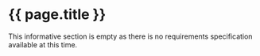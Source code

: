 # {{ page.title }}

This informative section is empty as there is no requirements specification available at this time.

            
             
          


